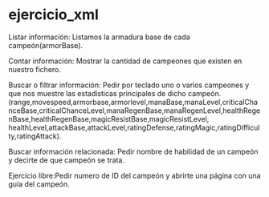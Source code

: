 # ejercicio_xml


 Listar información: Listamos la armadura base de cada campeón(armorBase).

 Contar información: Mostrar la cantidad de campeones que existen en nuestro fichero.

 Buscar o filtrar información: Pedir por teclado uno o varios campeones y que nos muestre las estadisticas principales de dicho campeón.
 (range,movespeed,armorbase,armorlevel,manaBase,manaLevel,criticalChanceBase,criticalChanceLevel,manaRegenBase,manaRegenLevel,healthRegenBase,healthRegenBase,magicResistBase,magicResistLevel,
  healthLevel,attackBase,attackLevel,ratingDefense,ratingMagic,ratingDifficulty,ratingAttack).

 Buscar información relacionada: Pedir nombre de habilidad de un campeón y decirte de que campeón se trata.

 Ejercicio libre:Pedir numero de ID del campeón y abrirte una página con una guía del campeón.

